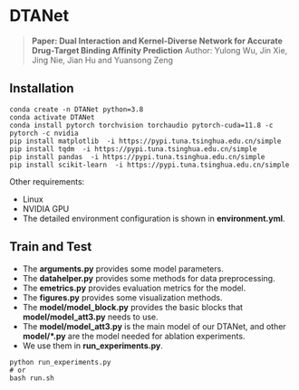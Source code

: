 # DTANet

> **Paper: Dual Interaction and Kernel-Diverse Network for Accurate Drug-Target Binding Affinity Prediction**
> Author: Yulong Wu, Jin Xie, Jing Nie, Jian Hu and Yuansong Zeng

## Installation

```
conda create -n DTANet python=3.8
conda activate DTANet
conda install pytorch torchvision torchaudio pytorch-cuda=11.8 -c pytorch -c nvidia
pip install matplotlib  -i https://pypi.tuna.tsinghua.edu.cn/simple
pip install tqdm  -i https://pypi.tuna.tsinghua.edu.cn/simple
pip install pandas  -i https://pypi.tuna.tsinghua.edu.cn/simple
pip install scikit-learn  -i https://pypi.tuna.tsinghua.edu.cn/simple
```

Other requirements:
- Linux
- NVIDIA GPU
- The detailed environment configuration is shown in **environment.yml**.

## Train and Test

- The **arguments.py** provides some model parameters.
- The **datahelper.py** provides some methods for data preprocessing.
- The **emetrics.py** provides evaluation metrics for the model.
- The **figures.py** provides some visualization methods.
- The **model/model_block.py** provides the basic blocks that **model/model_att3.py** needs to use.
- The **model/model_att3.py** is the main model of our DTANet, and other **model/*.py** are the model needed for ablation experiments.
- We use them in **run_experiments.py**.

```
python run_experiments.py
# or
bash run.sh
```


